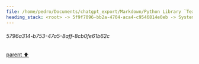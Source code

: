 ```yaml
---
file: /home/pedro/Documents/chatgpt_export/Markdown/Python Library `Textual` Main Concepts.md
heading_stack: <root> -> 5f9f7096-bb2a-4704-aca4-c9546814e0eb -> System -> df2de6ab-21ee-4e3f-b909-f71f777a24ea -> System -> aaa27974-0b91-4f43-9df7-ce0becad2ca1 -> User -> d02ff3d0-30f7-4850-a678-71286ddcfdc0 -> Assistant -> 06cd88dc-5bff-4a6f-8946-50e2a437c6ca -> Tool -> bbb4f456-4257-4ba0-8840-4f069aad6191 -> Assistant -> 1e6a5e45-4d2b-4580-b5d7-e5a3df2697bc -> Tool -> 33893889-6709-4b19-b299-9e344dddd296 -> Assistant -> 0948fa3d-6ea6-458b-9d53-a401f23ba83d -> Tool -> e60dd7e1-9292-46ef-acbe-1c514feb690e -> Assistant -> aaa2b94b-e61d-4977-bf80-8bf1cf53fc50 -> User -> 0cbb0921-25aa-4936-9d5a-a1aee035a46b -> Assistant -> 112b87d1-991c-401c-a0ca-e2d08cebcc48 -> Tool -> 707a1ba7-7285-4f9a-acac-b9d3d98165e1 -> Assistant -> e8c483cf-d3d9-4b28-b8dd-2ef5a6ebae2b -> Tool -> 5b5324fb-e397-420f-94cf-d6b782f11524 -> Assistant -> 5796a314-b753-47a5-8aff-8cb0fe61b62c
---
```

###### 5796a314-b753-47a5-8aff-8cb0fe61b62c
[parent ⬆️](#5b5324fb-e397-420f-94cf-d6b782f11524)
